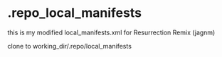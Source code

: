 # .repo_local_manifests

this is my modified local_manifests.xml for Resurrection Remix (jagnm)

clone to working_dir/.repo/local_manifests

